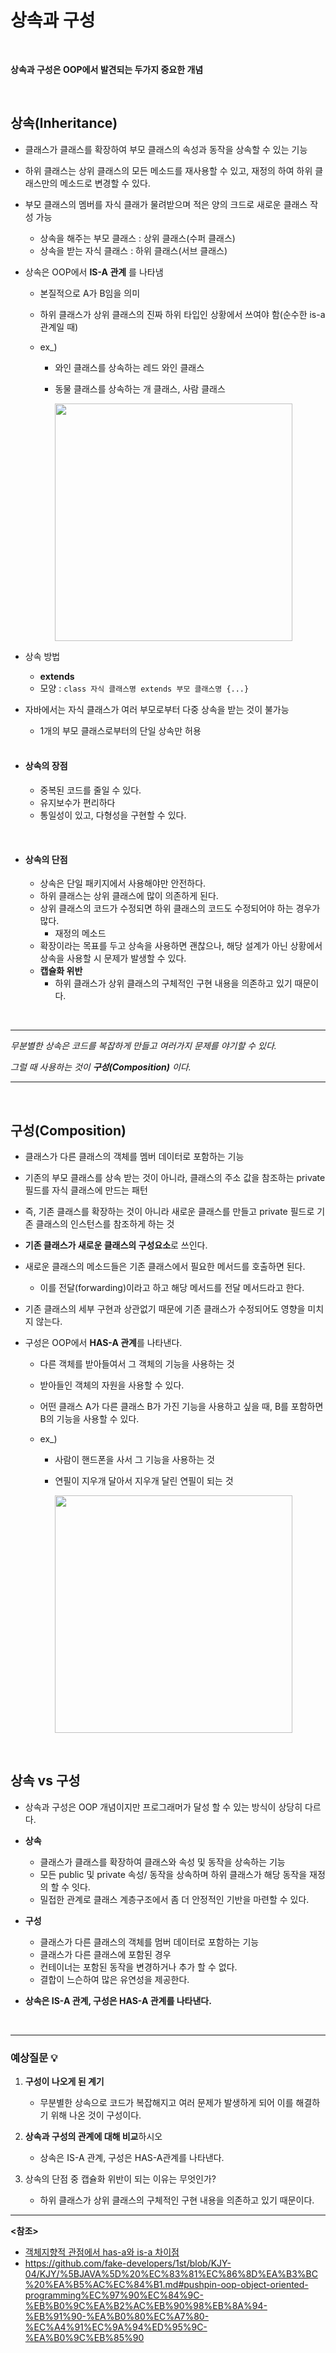 # 상속과 구성

<br>

**상속과 구성은 OOP에서 발견되는 두가지 중요한 개념**

<br>

## 상속(Inheritance)

- 클래스가 클래스를 확장하여 부모 클래스의 속성과 동작을 상속할 수 있는 기능

- 하위 클래스는 상위 클래스의 모든 메소드를 재사용할 수 있고, 재정의 하여 하위 클래스만의 메소드로 변경할 수 있다.

- 부모 클래스의 멤버를 자식 클래가 물려받으며 적은 양의 크드로 새로운 클래스 작성 가능

  - 상속을 해주는 부모 클래스 : 상위 클래스(수퍼 클래스)
  - 상속을 받는 자식 클래스 : 하위 클래스(서브 클래스)

- 상속은 OOP에서 **IS-A 관계** 를 나타냄

  - 본질적으로 A가 B임을 의미

  - 하위 클래스가 상위 클래스의 진짜 하위 타입인 상황에서 쓰여야 함(순수한 is-a 관계일 때)

  - ex_) 

    - 와인 클래스를 상속하는 레드 와인 클래스

    - 동물 클래스를 상속하는 개 클래스, 사람 클래스

       <img src= "https://camo.githubusercontent.com/a6d811aa2c7c5c219a0c33c344ad4d0451c6264a11ce133ef6e67c16b9124da2/68747470733a2f2f626c6f672e6b616b616f63646e2e6e65742f646e2f62506b5147492f62747144374842436b4a592f4c6c50547642716e5631326530546436676f796142302f696d672e676966" height = 380>

- 상속 방법 

  - **extends**
  - 모양 : `class 자식 클래스명 extends 부모 클래스명 {...}`

- 자바에서는 자식 클래스가 여러 부모로부터 다중 상속을 받는 것이 불가능

  - 1개의 부모 클래스로부터의 단일 상속만 허용

  <br>

- #### 상속의 장점

  - 중복된 코드를 줄일 수 있다.
  - 유지보수가 편리하다
  - 통일성이 있고, 다형성을 구현할 수 있다.

<br>

- #### 상속의 단점

  - 상속은 단일 패키지에서 사용해야만 안전하다.
  - 하위 클래스는 상위 클래스에 많이 의존하게 된다.
  - 상위 클래스의 코드가 수정되면 하위 클래스의 코드도 수정되어야 하는 경우가 많다.
    - 재정의 메소드
  - 확장이라는 목표를 두고 상속을 사용하면 괜찮으나, 해당 설계가 아닌 상황에서 상속을 사용할 시 문제가 발생할 수 있다.
  - **캡슐화  위반**
    - 하위 클래스가 상위 클래스의 구체적인 구현 내용을 의존하고 있기 때문이다.

<br>

------------

 *무분별한 상속은 코드를 복잡하게 만들고 여러가지 문제를 야기할 수 있다.*

 *그럴 때 사용하는 것이*  ***구성(Composition)*** *이다.*

-------------------

<br>

## 구성(Composition)

- 클래스가 다른 클래스의 객체를 멤버 데이터로 포함하는 기능

- 기존의 부모 클래스를 상속 받는 것이 아니라, 클래스의 주소 값을 참조하는 private 필드를 자식 클래스에 만드는 패턴

- 즉, 기존 클래스를 확장하는 것이 아니라 새로운 클래스를 만들고 private 필드로 기존 클래스의 인스턴스를 참조하게 하는 것

- **기존 클래스가 새로운 클래스의 구성요소**로 쓰인다.

- 새로운 클래스의 메소드들은 기존 클래스에서 필요한 메서드를 호출하면 된다.

  - 이를 전달(forwarding)이라고 하고 해당 메서드를 전달 메서드라고 한다.

- 기존 클래스의 세부 구현과 상관없기 때문에 기존 클래스가 수정되어도 영향을 미치지 않는다.

- 구성은 OOP에서 **HAS-A 관계**를 나타낸다.

  - 다른 객체를 받아들여서 그 객체의 기능을 사용하는 것

  - 받아들인 객체의 자원을 사용할 수 있다.

  - 어떤 클래스 A가 다른 클래스 B가 가진 기능을 사용하고 싶을 때, B를 포함하면 B의 기능을 사용할 수 있다.

  - ex_)

    - 사람이 핸드폰을 사서 그 기능을 사용하는 것

    - 연필이 지우개 달아서 지우개 달린 연필이 되는 것

       <img src= "https://camo.githubusercontent.com/b5c482580e3ab03319396d7dd1219a6d05dda8c99f7549d6e55a65f3f5f094ee/68747470733a2f2f626c6f672e6b616b616f63646e2e6e65742f646e2f4873504e372f6274714437474a73686a312f6b48424f74644a63373458547a6a5359356b394344312f696d672e676966" height = 380>

<br>

## 상속 vs 구성

- 상속과 구성은 OOP 개념이지만 프로그래머가 달성 할 수 있는 방식이 상당히 다르다.
- **상속** 
  - 클래스가 클래스를 확장하여 클래스와 속성 및 동작을 상속하는 기능
  - 모든 public 및 private 속성/ 동작을 상속하며 하위 클래스가 해당 동작을 재정의 할 수 잇다.
  - 밀접한 관계로 클래스 계층구조에서 좀 더 안정적인 기반을 마련할 수 있다.
- **구성**
  - 클래스가 다른 클래스의 객체를 멈버 데이터로 포함하는 기능
  - 클래스가 다른 클래스에 포함된 경우
  - 컨테이너는 포함된 동작을 변경하거나 추가 할 수 없다.
  - 결합이 느슨하여 많은 유연성을 제공한다.

- **상속은 IS-A 관계, 구성은 HAS-A 관계를 나타낸다.**

<br>

----

### 예상질문 :bulb:

1. **구성이 나오게 된 계기**
   - 무분별한 상속으로 코드가 복잡해지고 여러 문제가 발생하게 되어 이를 해결하기 위해 나온 것이 구성이다.



2. **상속과 구성의 관계에 대해 비교**하시오
   - 상속은 IS-A 관계, 구성은 HAS-A관계를 나타낸다.



3. 상속의 단점 중 캡슐화 위반이 되는 이유는 무엇인가?
   - 하위 클래스가 상위 클래스의 구체적인 구현 내용을 의존하고 있기 때문이다.

------

**<참조>**

- [객체지향적 관점에서 has-a와 is-a 차이점](https://minusi.tistory.com/entry/%EA%B0%9D%EC%B2%B4-%EC%A7%80%ED%96%A5%EC%A0%81-%EA%B4%80%EC%A0%90%EC%97%90%EC%84%9C%EC%9D%98-has-a%EC%99%80-is-a-%EC%B0%A8%EC%9D%B4%EC%A0%90)
- <https://github.com/fake-developers/1st/blob/KJY-04/KJY/%5BJAVA%5D%20%EC%83%81%EC%86%8D%EA%B3%BC%20%EA%B5%AC%EC%84%B1.md#pushpin-oop-object-oriented-programming%EC%97%90%EC%84%9C-%EB%B0%9C%EA%B2%AC%EB%90%98%EB%8A%94-%EB%91%90-%EA%B0%80%EC%A7%80-%EC%A4%91%EC%9A%94%ED%95%9C-%EA%B0%9C%EB%85%90>